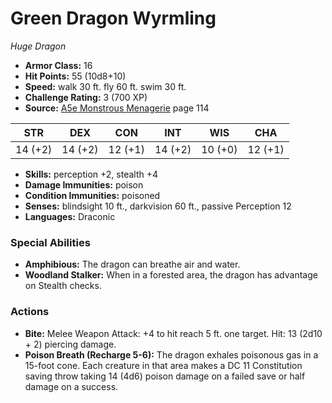 # Green Dragon Wyrmling

*Huge* *Dragon*

- **Armor Class:** 16
- **Hit Points:** 55 (10d8+10)
- **Speed:** walk 30 ft. fly 60 ft. swim 30 ft.
- **Challenge Rating:** 3 (700 XP)
- **Source:** [A5e Monstrous Menagerie](https://enpublishingrpg.com/products/level-up-monstrous-menagerie-a5e) page 114

| STR | DEX | CON | INT | WIS | CHA |
| --- | --- | --- | --- | --- | --- |
| 14 (+2) | 14 (+2) | 12 (+1) | 14 (+2) | 10 (+0) | 12 (+1) |

- **Skills:** perception +2, stealth +4
- **Damage Immunities:** poison
- **Condition Immunities:** poisoned
- **Senses:** blindsight 10 ft., darkvision 60 ft., passive Perception 12
- **Languages:** Draconic
### Special Abilities
- **Amphibious:** The dragon can breathe air and water.
- **Woodland Stalker:** When in a forested area, the dragon has advantage on Stealth checks.
### Actions
- **Bite:** Melee Weapon Attack: +4 to hit  reach 5 ft.  one target. Hit: 13 (2d10 + 2) piercing damage.
- **Poison Breath (Recharge 5-6):** The dragon exhales poisonous gas in a 15-foot cone. Each creature in that area makes a DC 11 Constitution saving throw  taking 14 (4d6) poison damage on a failed save or half damage on a success.


